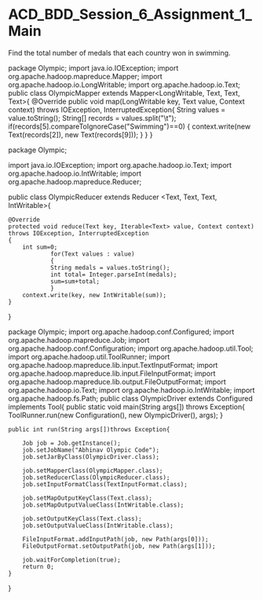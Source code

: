 # ACD_BDD_Session_6_Assignment_1_Main
Find the total number of medals that each country won in swimming.

package Olympic;
import java.io.IOException;
import org.apache.hadoop.mapreduce.Mapper;
import org.apache.hadoop.io.LongWritable;
import org.apache.hadoop.io.Text;
public class OlympicMapper extends Mapper<LongWritable, Text, Text, Text>{
@Override
public void map(LongWritable key, Text value, Context context)
		throws IOException, InterruptedException{
	String values = value.toString();
	String[] records = values.split("\t");
	if(records[5].compareToIgnoreCase("Swimming")==0)
	{
		context.write(new Text(records[2]), new Text(records[9]));
	}
}
}

package Olympic;

import java.io.IOException;
import org.apache.hadoop.io.Text;
import org.apache.hadoop.io.IntWritable;
import org.apache.hadoop.mapreduce.Reducer;

public class OlympicReducer extends Reducer <Text, Text, Text, IntWritable>{
	
	@Override
	protected void reduce(Text key, Iterable<Text> value, Context context)
	throws IOException, InterruptedException
	{
		int sum=0;
			    for(Text values : value)
			    {
				String medals = values.toString();
				int total= Integer.parseInt(medals);
				sum=sum+total;
			    }
		context.write(key, new IntWritable(sum));
	}
}

package Olympic;
import org.apache.hadoop.conf.Configured;
import org.apache.hadoop.mapreduce.Job;
import org.apache.hadoop.conf.Configuration;
import org.apache.hadoop.util.Tool;
import org.apache.hadoop.util.ToolRunner;
import org.apache.hadoop.mapreduce.lib.input.TextInputFormat;
import org.apache.hadoop.mapreduce.lib.input.FileInputFormat;
import org.apache.hadoop.mapreduce.lib.output.FileOutputFormat;
import org.apache.hadoop.io.Text;
import org.apache.hadoop.io.IntWritable;
import org.apache.hadoop.fs.Path;
public class OlympicDriver extends Configured implements Tool{
	public static void main(String args[]) throws Exception{
		ToolRunner.run(new Configuration(), new OlympicDriver(), args);
	}

	public int run(String args[])throws Exception{
		
		Job job = Job.getInstance();
		job.setJobName("Abhinav Olympic Code");
		job.setJarByClass(OlympicDriver.class);
		
		job.setMapperClass(OlympicMapper.class);
		job.setReducerClass(OlympicReducer.class);
		job.setInputFormatClass(TextInputFormat.class);
		
		job.setMapOutputKeyClass(Text.class);
		job.setMapOutputValueClass(IntWritable.class);
		
		job.setOutputKeyClass(Text.class);
		job.setOutputValueClass(IntWritable.class);
		
		FileInputFormat.addInputPath(job, new Path(args[0]));
		FileOutputFormat.setOutputPath(job, new Path(args[1]));
		
		job.waitForCompletion(true);
		return 0;
	}
}
